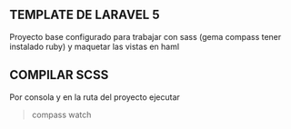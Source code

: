 ## TEMPLATE DE LARAVEL 5 
Proyecto base configurado para trabajar con sass (gema compass tener instalado ruby) y maquetar las vistas en haml

## COMPILAR SCSS
Por consola y en la ruta del proyecto ejecutar 
>compass watch

